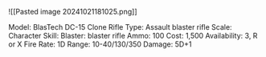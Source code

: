 ![[Pasted image 20241021181025.png]]

Model: BlasTech DC-15 Clone Rifle
Type: Assault blaster rifle
Scale: Character
Skill: Blaster: blaster rifle
Ammo: 100
Cost: 1,500
Availability: 3, R or X
Fire Rate: 1D
Range: 10-40/130/350
Damage: 5D+1